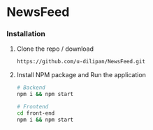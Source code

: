 # NewsFeed

### Installation
1. Clone the repo / download
   ```sh
   https://github.com/u-dilipan/NewsFeed.git
   ```
2. Install NPM package and Run the application
   ```sh
   # Backend 
   npm i && npm start
   
   # Frontend
   cd front-end
   npm i && npm start
   ```

